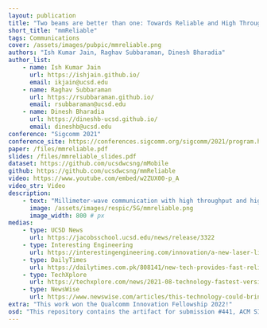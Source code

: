 ```yaml
---
layout: publication
title: "Two beams are better than one: Towards Reliable and High Throughput mmWave Links"
short_title: "mmReliable"
tags: Communications
cover: /assets/images/pubpic/mmreliable.png
authors: "Ish Kumar Jain, Raghav Subbaraman, Dinesh Bharadia"
author_list:
    - name: Ish Kumar Jain
      url: https://ishjain.github.io/
      email: ikjain@ucsd.edu
    - name: Raghav Subbaraman
      url: https://rsubbaraman.github.io/
      email: rsubbaraman@ucsd.edu
    - name: Dinesh Bharadia
      url: https://dineshb-ucsd.github.io/
      email: dineshb@ucsd.edu
conference: "Sigcomm 2021"
conference_site: https://conferences.sigcomm.org/sigcomm/2021/program.html
paper: /files/mmreliable.pdf
slides: /files/mmreliable_slides.pdf
dataset: https://github.com/ucsdwcsng/mMobile
github: https://github.com/ucsdwcsng/mmReliable
video: https://www.youtube.com/embed/w2ZUX00-p_A
video_str: Video
description:
    - text: "Millimeter-wave communication with high throughput and high reliability is poised to be a gamechanger for V2X and VR applications. However, mmWave links are notorious for low reliability since they suffer from frequent outages due to blockage and user mobility. We build mmReliable, a reliable mmWave system that implements multi-beamforming and user tracking to handle environmental vulnerabilities. It creates constructive multi-beam patterns and optimizes their angle, phase, and amplitude to maximize the signal strength at the receiver. Multi-beam links are reliable since they are resilient to occasional blockages of few constituent beams compared to a single-beam system. We implement mmReliable on a 28 GHz testbed with 400 MHz bandwidth, and a 64 element phased array supporting 5G NR waveforms. Rigorous indoor and outdoor experiments demonstrate that mmReliable achieves close to 100% reliability providing 2.3x improvement in the throughput-reliability product than single-beam systems."
      image: /assets/images/respic/5G/mmreliable.png
      image_width: 800 # px
medias: 
    - type: UCSD News
      url: https://jacobsschool.ucsd.edu/news/release/3322
    - type: Interesting Engineering
      url: https://interestingengineering.com/innovation/a-new-laser-like-system-could-put-5g-in-your-home
    - type: DailyTimes
      url: https://dailytimes.com.pk/808141/new-tech-provides-fast-reliable-5g-connections/
    - type: TechXplore
      url: https://techxplore.com/news/2021-08-technology-fastest-version-5g-home.html
    - type: NewsWise
      url: https://www.newswise.com/articles/this-technology-could-bring-the-fastest-version-of-5g-to-your-home-and-workplace
extra: "This work won the Qualcomm Innovation Fellowship 2022!"
osd: "This repository contains the artifact for submission #441, ACM SIGCOMM 2021. The artifact is composed of simulations and algorithms implemented on real-life mmWave channel estimates."
---
```

